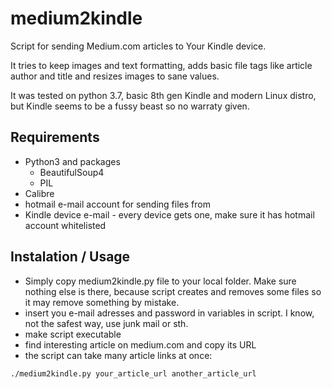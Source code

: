# medium2kindle
Script for sending Medium.com articles to Your Kindle device. 

It tries to keep images and text formatting, adds basic file tags like article author and title and resizes images to sane values.

It was tested on python 3.7, basic 8th gen Kindle and modern Linux distro, but Kindle seems to be a fussy beast so no warraty given.

## Requirements
- Python3 and packages
  - BeautifulSoup4
  - PIL
- Calibre 
- hotmail e-mail account for sending files from
- Kindle device e-mail - every device gets one, make sure it has hotmail account whitelisted

## Instalation / Usage
- Simply copy medium2kindle.py file to your local folder. Make sure nothing else is there, because script creates and removes some files so it may remove something by mistake.
- insert you e-mail adresses and password in variables in script. I know, not the safest way, use junk mail or sth. 
- make script executable
- find interesting article on medium.com and copy its URL
- the script can take many article links at once:

````./medium2kindle.py your_article_url another_article_url````
